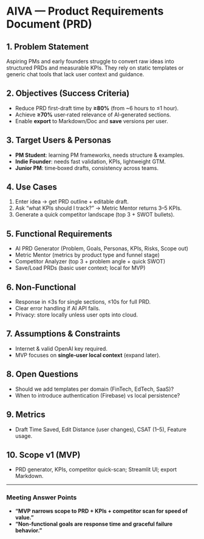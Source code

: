 # AIVA — Product Requirements Document (PRD)

## 1. Problem Statement
Aspiring PMs and early founders struggle to convert raw ideas into structured PRDs and measurable KPIs. They rely on static templates or generic chat tools that lack user context and guidance.

## 2. Objectives (Success Criteria)
- Reduce PRD first-draft time by **≥80%** (from ~6 hours to ≤1 hour).
- Achieve **≥70%** user‑rated relevance of AI‑generated sections.
- Enable **export** to Markdown/Doc and **save** versions per user.

## 3. Target Users & Personas
- **PM Student**: learning PM frameworks, needs structure & examples.
- **Indie Founder**: needs fast validation, KPIs, lightweight GTM.
- **Junior PM**: time‑boxed drafts, consistency across teams.

## 4. Use Cases
1. Enter idea → get PRD outline + editable draft.  
2. Ask “what KPIs should I track?” → Metric Mentor returns 3–5 KPIs.  
3. Generate a quick competitor landscape (top 3 + SWOT bullets).

## 5. Functional Requirements
- AI PRD Generator (Problem, Goals, Personas, KPIs, Risks, Scope out)
- Metric Mentor (metrics by product type and funnel stage)
- Competitor Analyzer (top 3 + problem angle + quick SWOT)
- Save/Load PRDs (basic user context; local for MVP)

## 6. Non‑Functional
- Response in ≤3s for single sections, ≤10s for full PRD.
- Clear error handling if AI API fails.
- Privacy: store locally unless user opts into cloud.

## 7. Assumptions & Constraints
- Internet & valid OpenAI key required.  
- MVP focuses on **single‑user local context** (expand later).

## 8. Open Questions
- Should we add templates per domain (FinTech, EdTech, SaaS)?  
- When to introduce authentication (Firebase) vs local persistence?

## 9. Metrics
- Draft Time Saved, Edit Distance (user changes), CSAT (1–5), Feature usage.

## 10. Scope v1 (MVP)
- PRD generator, KPIs, competitor quick-scan; Streamlit UI; export Markdown.

---

### Meeting Answer Points
- **“MVP narrows scope to PRD + KPIs + competitor scan for speed of value.”**  
- **“Non‑functional goals are response time and graceful failure behavior.”**
